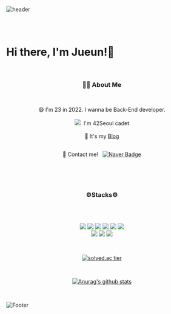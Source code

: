 ![header](https://capsule-render.vercel.app/api?type=soft&color=A8C8F9&height=200&section=header)

<br/>
<br/>

# Hi there, I'm Jueun!👋

<br/>



<div align="center">
  
 ### 👩‍💻 About Me
  <br/>
  
  😄 I'm 23 in 2022. I wanna be Back-End developer.
<br/>
  <br/>
  <img src="https://img.shields.io/badge/-000000?style=flat-square&logo=42&logoColor=white"/></a> &nbsp;I'm 42Seoul cadet
<br/>
<br/>
📘 It's my [Blog](https://dev-juelee.tistory.com) 
<br/>
<br/>

📱 Contact me! &nbsp;
  [![Naver Badge](http://img.shields.io/badge/-Naver-03C75A?style=flat&logo=Naver&link=mailto:dlwndms0812@naver.com)](mailto:dlwndms0812@naver.com)
<br/>
<br/>


<br/>
<br/>

  ### ⚙️Stacks⚙️
  <br/>
  
 
 <br/>
 
   <img src="https://img.shields.io/badge/C-A8B9CC?style=flat-square&logo=C&logoColor=white"/></a>
  <img src="https://img.shields.io/badge/C++-00599C?style=flat-square&logo=C%2B%2B&logoColor=white"/></a> 
  <img src="https://img.shields.io/badge/Java-007396?style=flat-square&logo=Java&logoColor=white"/></a> 
  <img src="https://img.shields.io/badge/Kotlin-0095D5?style=flat-square&logo=Kotlin&logoColor=white"/></a>
  <img src="https://img.shields.io/badge/MySQL-4479A1?style=flat-square&logo=MySQL&logoColor=white"/></a>
  <img src="https://img.shields.io/badge/MariaDB-003545?style=flat-square&logo=MariaDB&logoColor=white"/></a>   
  <img src="https://img.shields.io/badge/Linux-FCC624?style=flat-square&logo=Linux&logoColor=white"/></a>
 <img src="https://img.shields.io/badge/Spring-6DB33F?style=flat-square&logo=Spring&logoColor=white"/></a> 
 <img src="https://img.shields.io/badge/SpringBoot-6DB33F?style=flat-square&logo=SpringBoot&logoColor=white"/></a>
  

<br/>
  

[![solved.ac tier](http://mazassumnida.wtf/api/generate_badge?boj=dlwndms0812)](https://solved.ac/dlwndms0812)

<br/>

[![Anurag's github stats](https://github-readme-stats.vercel.app/api?username=dlwndms0812)](https://github.com/dlwndms0812/github-readme-stats)

<br/>

</div>


![Footer](https://capsule-render.vercel.app/api?type=soft&color=A8C8F9&height=200&section=footer)
